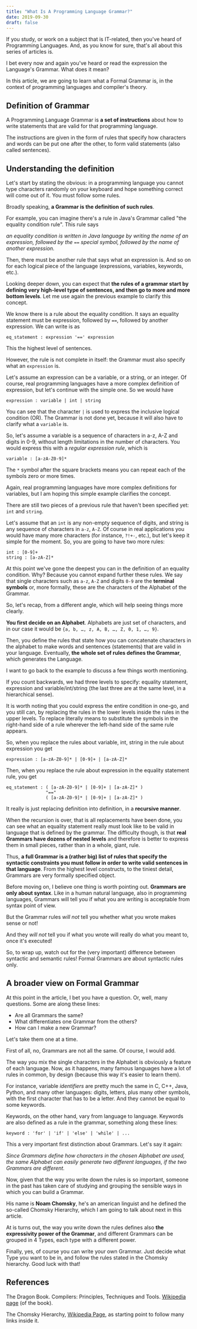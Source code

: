 ```yaml
---
title: "What Is A Programming Language Grammar?"
date: 2019-09-30
draft: false
---
```



If you study, or work on a subject that is IT-related, then you've heard of Programming Languages. And, as you know for sure, that's all about this series of articles is.

I bet every now and again you've heard or read the expression the Language's Grammar. What does it mean?

In this article, we are going to learn what a Formal Grammar is, in the context of programming languages and compiler's theory.

## Definition of Grammar

A Programming Language Grammar is **a set of instructions** about how to write statements that are valid for that programming language.

The instructions are given in the form of rules that specify how characters and words can be put one after the other, to form valid statements (also called sentences).

## Understanding the definition

Let's start by stating the obvious: in a programming language you cannot type characters randomly on your keyboard and hope something correct will come out of it. You must follow some rules.

Broadly speaking, **a Grammar is the definition of such rules**.

For example, you can imagine there's a rule in Java's Grammar called "the equality condition rule". This rule says 

_an equality condition is written in Java language by writing the name of an expression, followed by the `==` special symbol, followed by the name of another expression._

Then, there must be another rule that says what an expression is. And so on for each logical piece of the language (expressions, variables, keywords, etc.).

Looking deeper down, you can expect that **the rules of a grammar start by defining very high-level type of sentences, and then go to more and more bottom levels**. Let me use again the previous example to clarify this concept.

We know there is a rule about the equality condition. It says an equality statement must be expression, followed by `==`, followed by another expression. We can write is as

    eq_statement : expression '==' expression

This the highest level of sentences.

However, the rule is not complete in itself: the Grammar must also specify what an `expression` is.

Let's assume an expression can be a variable, or a string, or an integer. Of course, real programming languages have a more complex definition of expression, but let's continue with the simple one. So we would have

    expression : variable | int | string

You can see that the character `|` is used to express the inclusive logical condition (OR). The Grammar is not done yet, because it will also have to clarify what a `variable` is.

So, let's assume a variable is a sequence of characters in a-z, A-Z and digits in 0-9, without length limitations in the number of characters. You would express this with a _regular expression rule_, which is

    variable : [a-zA-Z0-9]*

The `*` symbol after the square brackets means you can repeat each of the symbols zero or more times.

Again, real programming languages have more complex definitions for variables, but I am hoping this simple example clarifies the concept.

There are still two pieces of a previous rule that haven't been specified yet: `int` and `string`.

Let's assume that an `int` is any non-empty sequence of digits, and string is any sequence of characters in `a-z`, `A-Z`. Of course in real applications you would have many more characters (for instance, `?!+-`, etc.), but let's keep it simple for the moment. So, you are going to have two more rules:

    int : [0-9]+
    string : [a-zA-Z]*

At this point we've gone the deepest you can in the definition of an equality condition. Why? Because you cannot expand further these rules. We say that single characters such as `a-z`, `A-Z` and digits `0-9` are the **terminal symbols** or, more formally, these are the characters of the Alphabet of the Grammar.

So, let's recap, from a different angle, which will help seeing things more clearly.

**You first decide on an Alphabet**. Alphabets are just set of characters, and in our case it would be `{a, b, …, z, A, B, …, Z, 0, 1, …, 9}`.

Then, you define the rules that state how you can concatenate characters in the alphabet to make words and sentences (statements) that are valid in your language. Eventually, **the whole set of rules defines the Grammar**, which generates the Language.

I want to go back to the example to discuss a few things worth mentioning.

If you count backwards, we had three levels to specify: equality statement, expression and variable/int/string (the last three are at the same level, in a hierarchical sense).

It is worth noting that you could express the entire condition in one-go, and you still can, by replacing the rules in the lower levels inside the rules in the upper levels. To replace literally means to substitute the symbols in the right-hand side of a rule wherever the left-hand side of the same rule appears.

So, when you replace the rules about variable, int, string in the rule about expression you get

    expression : [a-zA-Z0-9]* | [0-9]+ | [a-zA-Z]*

Then, when you replace the rule about expression in the equality statement rule, you get

```
eq_statement : ( [a-zA-Z0-9]* | [0-9]+ | [a-zA-Z]* )
               "=="
               ( [a-zA-Z0-9]* | [0-9]+ | [a-zA-Z]* )
```

It really is just replacing definition into definition, in a **recursive manner**.

When the recursion is over, that is all replacements have been done, you can see what an equality statement really must look like to be valid in language that is defined by the grammar. The difficulty though, is that **real Grammars have dozens of nested levels** and therefore is better to express them in small pieces, rather than in a whole, giant, rule.

Thus, **a full Grammar is a (rather big) list of rules that specify the syntactic constraints you must follow in order to write valid sentences in that language**. From the highest level constructs, to the tiniest detail, Grammars are very formally specified object.

Before moving on, I believe one thing is worth pointing out. **Grammars are only about syntax**. Like in a human natural language, also in programming languages, Grammars will tell you if what you are writing is acceptable from syntax point of view.

But the Grammar rules _will not_ tell you whether what you wrote makes sense or not!

And they _will not_ tell you if what you wrote will really do what you meant to, once it's executed!

So, to wrap up, watch out for the (very important) difference between syntactic and semantic rules! Formal Grammars are about syntactic rules only.

## A broader view on Formal Grammar

At this point in the article, I bet you have a question. Or, well, many questions. Some are along these lines:

- Are all Grammars the same?
- What differentiates one Grammar from the others?
- How can I make a new Grammar?

Let's take them one at a time.

First of all, no, Grammars are not all the same. Of course, I would add.

The way you mix the single characters in the Alphabet is obviously a feature of each language. Now, as it happens, many famous languages have a lot of rules in common, by design (because this way it's easier to learn them).

For instance, variable _identifiers_ are pretty much the same in C, C++, Java, Python, and many other languages: digits, letters, plus many other symbols, with the first character that has to be a letter. And they cannot be equal to some keywords.

Keywords, on the other hand, vary from language to language. Keywords are also defined as a rule in the grammar, something along these lines:

```
keyword : 'for' | 'if' | 'else' | 'while' | ...
```

This a very important first distinction about Grammars. Let's say it again:

_Since Grammars define how characters in the chosen Alphabet are used, the same Alphabet can easily generate two different languages, if the two Grammars are different._

Now, given that the way you write down the rules is so important, someone in the past has taken care of studying and grouping the sensible ways in which you can build a Grammar.

His name is **Noam Chomsky**, he's an american linguist and he defined the so-called Chomsky Hierarchy, which I am going to talk about next in this article.

At is turns out, the way you write down the rules defines also **the expressivity power of the Grammar**, and different Grammars can be grouped in 4 Types, each type with a different power.

Finally, yes, of course you can write your own Grammar. Just decide what Type you want to be in, and follow the rules stated in the Chomsky hierarchy. Good luck with that!

## References

The Dragon Book. Compilers: Principles, Techniques and Tools. [Wikipedia page](https://en.wikipedia.org/wiki/Compilers:_Principles,_Techniques,_and_Tools) (of the book).

The Chomsky Hierarchy, [Wikipedia Page](https://en.wikipedia.org/wiki/Chomsky_hierarchy), as starting point to follow many links inside it.
